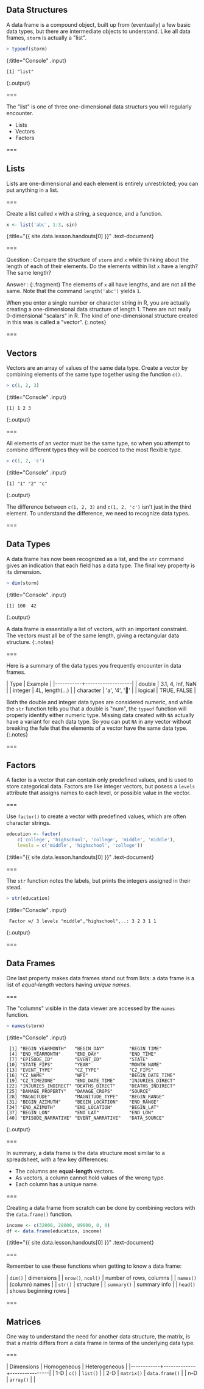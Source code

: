 ---
---

## Data Structures

A data frame is a compound object, built up from (eventually) a few basic data
types, but there are intermediate objects to understand. Like all data frames,
`storm` is actually a "list".



~~~r
> typeof(storm)
~~~
{:title="Console" .input}


~~~
[1] "list"
~~~
{:.output}


===

The "list" is one of three one-dimensional data structurs you will regularly
encounter.

- Lists
- Vectors
- Factors

===

## Lists

Lists are one-dimensional and each element is entirely unrestricted; you can put
anything in a list.

===

Create a list called `x` with a string, a sequence, and a function.



~~~r
x <- list('abc', 1:3, sin)
~~~
{:title="{{ site.data.lesson.handouts[0] }}" .text-document}


===

Question
: Compare the structure of `storm` and `x` while thinking about the length of
each of their elements. Do the elements within list `x` have a length? The same
length?

Answer
: {:.fragment} The elements of `x` all have lengths, and are not all the same.
Note that the command `length('abc')` yields `1`.

When you enter a single number or character string in R, you are actually
creating a one-dimensional data structure of length 1. There are not really
0-dimensional "scalars" in R. The kind of one-dimensional structure created in
this was is called a "vector".
{:.notes}

===

## Vectors

Vectors are an array of values of the same data type. Create a vector by
combining elements of the same type together using the function `c()`.



~~~r
> c(1, 2, 3)
~~~
{:title="Console" .input}


~~~
[1] 1 2 3
~~~
{:.output}


===

All elements of an vector must be the same type, so when you attempt to combine
different types they will be coerced to the most flexible type.



~~~r
> c(1, 2, 'c')
~~~
{:title="Console" .input}


~~~
[1] "1" "2" "c"
~~~
{:.output}


The difference between `c(1, 2, 3)` and `c(1, 2, 'c')` isn't just in the third
element. To understand the difference, we need to recognize data types.

===

## Data Types

A data frame has now been recognized as a list, and the `str` command gives an
indication that each field has a data type. The final key property is its
dimension.



~~~r
> dim(storm)
~~~
{:title="Console" .input}


~~~
[1] 100  42
~~~
{:.output}


A data frame is essentially a list of vectors, with an important constraint. The
vectors must all be of the same length, giving a rectangular data structure.
{:.notes}

===

Here is a summary of the data types you frequently encounter in data frames.

| Type      | Example           |
|-----------+-------------------|
| double    | 3.1, 4, Inf, NaN  |
| integer   | 4L, length(...)   |
| character | 'a', '4', '👏'    |
| logical   | TRUE, FALSE       |

Both the double and integer data types are considered numeric, and while
the `str` function tells you that a double is "num", the `typeof` function
will properly identify either numeric type. Missing data created with `NA`
actually have a variant for each data type. So you can put `NA` in any vector
without breaking the fule that the elements of a vector have the same data type.
{:.notes}

===

## Factors

A factor is a vector that can contain only predefined values, and is used to
store categorical data. Factors are like integer vectors, but posess a `levels`
attribute that assigns names to each level, or possible value in the vector.

===

Use `factor()` to create a vector with predefined values, which are often
character strings.



~~~r
education <- factor(
    c('college', 'highschool', 'college', 'middle', 'middle'),
    levels = c('middle', 'highschool', 'college'))
~~~
{:title="{{ site.data.lesson.handouts[0] }}" .text-document}


===

The `str` function notes the labels, but prints the integers assigned in their
stead.



~~~r
> str(education)
~~~
{:title="Console" .input}


~~~
 Factor w/ 3 levels "middle","highschool",..: 3 2 3 1 1
~~~
{:.output}


===

## Data Frames

One last property makes data frames stand out from lists: a data frame is a
list of *equal-length* vectors having *unique names*.

===

The "columns" visible in the data viewer are accessed by the `names` function.



~~~r
> names(storm)
~~~
{:title="Console" .input}


~~~
 [1] "BEGIN_YEARMONTH"   "BEGIN_DAY"         "BEGIN_TIME"       
 [4] "END_YEARMONTH"     "END_DAY"           "END_TIME"         
 [7] "EPISODE_ID"        "EVENT_ID"          "STATE"            
[10] "STATE_FIPS"        "YEAR"              "MONTH_NAME"       
[13] "EVENT_TYPE"        "CZ_TYPE"           "CZ_FIPS"          
[16] "CZ_NAME"           "WFO"               "BEGIN_DATE_TIME"  
[19] "CZ_TIMEZONE"       "END_DATE_TIME"     "INJURIES_DIRECT"  
[22] "INJURIES_INDIRECT" "DEATHS_DIRECT"     "DEATHS_INDIRECT"  
[25] "DAMAGE_PROPERTY"   "DAMAGE_CROPS"      "SOURCE"           
[28] "MAGNITUDE"         "MAGNITUDE_TYPE"    "BEGIN_RANGE"      
[31] "BEGIN_AZIMUTH"     "BEGIN_LOCATION"    "END_RANGE"        
[34] "END_AZIMUTH"       "END_LOCATION"      "BEGIN_LAT"        
[37] "BEGIN_LON"         "END_LAT"           "END_LON"          
[40] "EPISODE_NARRATIVE" "EVENT_NARRATIVE"   "DATA_SOURCE"      
~~~
{:.output}


===

In summary, a data frame is the data structure most similar to a spreadsheet,
with a few key differences:

- The columns are **equal-length** vectors.
- As vectors, a column cannot hold values of the wrong type.
- Each column has a unique name.

===

Creating a data frame from scratch can be done by combining vectors with the
`data.frame()` function.



~~~r
income <- c(32000, 28000, 89000, 0, 0)
df <- data.frame(education, income)
~~~
{:title="{{ site.data.lesson.handouts[0] }}" .text-document}


===

Remember to use these functions when getting to know a data frame:

| `dim()`            | dimensions              |
| `nrow()`, `ncol()` | number of rows, columns |
| `names()`          | (column) names          |
| `str()`            | structure               |
| `summary()`        | summary info            |
| `head()`           | shows beginning rows    |

===

## Matrices

One way to understand the need for another data structure, the matrix, is that a
matrix differs from a data frame in terms of the underlying data type.

===

| Dimensions | Homogeneous | Heterogeneous  |
|------------+-------------+----------------|
| 1-D        | `c()`       | `list()`       |
| 2-D        | `matrix()`  | `data.frame()` |
| n-D        | `array()`   |                |
